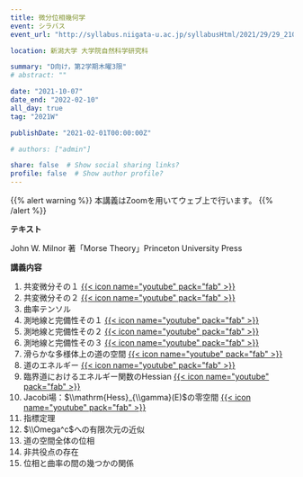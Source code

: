 ```yaml
---
title: 微分位相幾何学
event: シラバス
event_url: "http://syllabus.niigata-u.ac.jp/syllabusHtml/2021/29/29_210F7191_ja_JP.html"

location: 新潟大学 大学院自然科学研究科

summary: "D向け，第2学期木曜3限"
# abstract: ""

date: "2021-10-07"
date_end: "2022-02-10"
all_day: true
tag: "2021W"

publishDate: "2021-02-01T00:00:00Z"

# authors: ["admin"]

share: false  # Show social sharing links?
profile: false  # Show author profile?
---
```

{{% alert warning %}}
本講義はZoomを用いてウェブ上で行います。
{{% /alert %}}

**テキスト**

John W. Milnor 著「Morse Theory」Princeton University Press

**講義内容**

1. 共変微分その１
	[{{< icon name="youtube" pack="fab" >}}](https://youtu.be/5krA11gc0_I)
2. 共変微分その２
	[{{< icon name="youtube" pack="fab" >}}](https://youtu.be/n6wgT5FBZ0o)
3. 曲率テンソル
4. 測地線と完備性その１
	[{{< icon name="youtube" pack="fab" >}}](https://youtu.be/iJXV4HJe19g)
5. 測地線と完備性その２
	[{{< icon name="youtube" pack="fab" >}}](https://youtu.be/GNqftCb7ch0)
6. 測地線と完備性その３
	[{{< icon name="youtube" pack="fab" >}}](https://youtu.be/YWOsb-tdtlk)
7. 滑らかな多様体上の道の空間
	[{{< icon name="youtube" pack="fab" >}}](https://youtu.be/hBs-hZUbYFY)
8. 道のエネルギー
	[{{< icon name="youtube" pack="fab" >}}](https://youtu.be/ojf-AFtxAWY)
9. 臨界道におけるエネルギー関数のHessian
	[{{< icon name="youtube" pack="fab" >}}](https://youtu.be/PVp1Jp8_CiE)
10. Jacobi場：$\\mathrm{Hess}_{\\gamma}(E)$の零空間
	[{{< icon name="youtube" pack="fab" >}}](https://youtu.be/mELgm8OyBOE)
11. 指標定理
12. $\\Omega^c$への有限次元の近似
13. 道の空間全体の位相
14. 非共役点の存在
15. 位相と曲率の間の幾つかの関係
